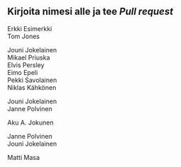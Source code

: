 ## Kirjoita nimesi alle ja tee *Pull request*  
Erkki Esimerkki  
Tom Jones  





Jouni Jokelainen  
Mikael Priuska  
Elvis Persley  
Eimo Epeli  
Pekki Savolainen  
Niklas Kähkönen  

Jouni Jokelainen  
Janne Polvinen  
  
  
  
  
  
  
  
  
  
  
  
Aku A. Jokunen






Janne Polvinen  
Jouni Jokelainen  


Matti Masa    


